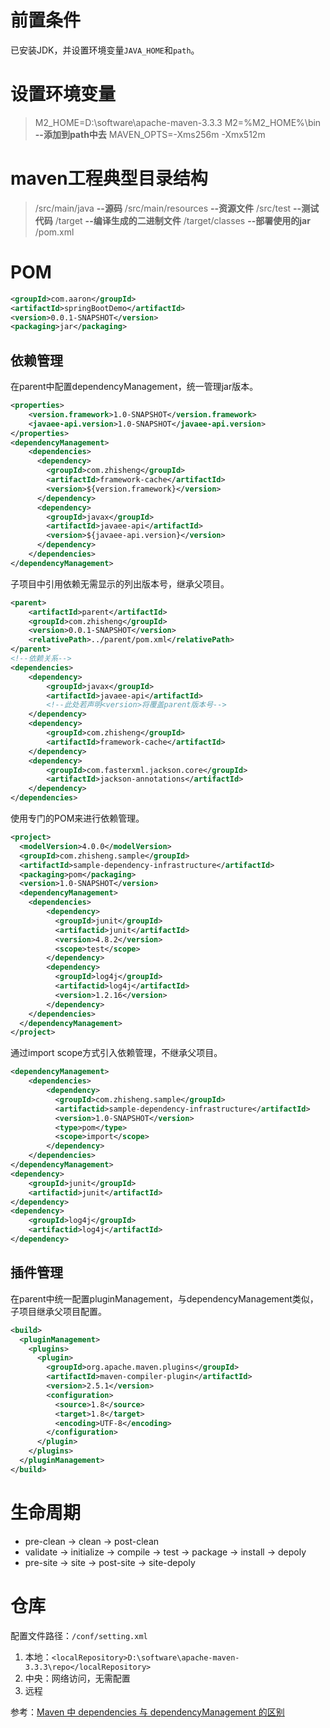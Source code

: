 # 前置条件

已安装JDK，并设置环境变量`JAVA_HOME`和`path`。

# 设置环境变量

> M2_HOME=D:\software\apache-maven-3.3.3
> M2=%M2_HOME%\bin  **--添加到path中去**
> MAVEN_OPTS=-Xms256m -Xmx512m

# maven工程典型目录结构

> /src/main/java  **--源码**
> /src/main/resources  **--资源文件**
> /src/test  **--测试代码**
> /target  **--编译生成的二进制文件**
> /target/classes  **--部署使用的jar**
> /pom.xml

# POM

```xml
<groupId>com.aaron</groupId>
<artifactId>springBootDemo</artifactId>
<version>0.0.1-SNAPSHOT</version>
<packaging>jar</packaging>
```

## 依赖管理

在parent中配置dependencyManagement，统一管理jar版本。

```xml
<properties>
    <version.framework>1.0-SNAPSHOT</version.framework>
    <javaee-api.version>1.0-SNAPSHOT</javaee-api.version>
</properties>
<dependencyManagement>
    <dependencies>
      <dependency>
        <groupId>com.zhisheng</groupId>
        <artifactId>framework-cache</artifactId>
        <version>${version.framework}</version>
      </dependency>
      <dependency>  
        <groupId>javax</groupId>  
        <artifactId>javaee-api</artifactId>  
        <version>${javaee-api.version}</version>  
      </dependency>  
    </dependencies>
</dependencyManagement>
```

子项目中引用依赖无需显示的列出版本号，继承父项目。

```xml
<parent>  
    <artifactId>parent</artifactId>  
    <groupId>com.zhisheng</groupId>
    <version>0.0.1-SNAPSHOT</version>  
	<relativePath>../parent/pom.xml</relativePath> 
</parent>
<!--依赖关系-->  
<dependencies>  
    <dependency>  
        <groupId>javax</groupId>  
        <artifactId>javaee-api</artifactId>  
        <!--此处若声明<version>将覆盖parent版本号-->  
    </dependency>  
    <dependency>
        <groupId>com.zhisheng</groupId>
        <artifactId>framework-cache</artifactId>
    </dependency>
    <dependency>  
        <groupId>com.fasterxml.jackson.core</groupId>  
        <artifactId>jackson-annotations</artifactId>  
    </dependency>  
</dependencies>
```

使用专门的POM来进行依赖管理。

```xml
<project>
  <modelVersion>4.0.0</modelVersion>
  <groupId>com.zhisheng.sample</groupId>
  <artifactId>sample-dependency-infrastructure</artifactId>
  <packaging>pom</packaging>
  <version>1.0-SNAPSHOT</version>
  <dependencyManagement>
    <dependencies>
        <dependency>
          <groupId>junit</groupId>
          <artifactid>junit</artifactId>
          <version>4.8.2</version>
          <scope>test</scope>
        </dependency>
        <dependency>
          <groupId>log4j</groupId>
          <artifactid>log4j</artifactId>
          <version>1.2.16</version>
        </dependency>
    </dependencies>
  </dependencyManagement>
</project>
```

通过import scope方式引入依赖管理，不继承父项目。

```xml
<dependencyManagement>
    <dependencies>
        <dependency>
          <groupId>com.zhisheng.sample</groupId>
          <artifactid>sample-dependency-infrastructure</artifactId>
          <version>1.0-SNAPSHOT</version>
          <type>pom</type>
          <scope>import</scope>
        </dependency>
    </dependencies>
</dependencyManagement>
<dependency>
    <groupId>junit</groupId>
    <artifactid>junit</artifactId>
</dependency>
<dependency>
    <groupId>log4j</groupId>
    <artifactid>log4j</artifactId>
</dependency>
```

## 插件管理

在parent中统一配置pluginManagement，与dependencyManagement类似，子项目继承父项目配置。

```xml
<build>
  <pluginManagement>
    <plugins>
      <plugin>
        <groupId>org.apache.maven.plugins</groupId>
        <artifactId>maven-compiler-plugin</artifactId>
        <version>2.5.1</version>
        <configuration>
          <source>1.8</source>
          <target>1.8</target>
          <encoding>UTF-8</encoding>
        </configuration>
      </plugin>
    </plugins>
  </pluginManagement>
</build>
```

# 生命周期

- pre-clean -> clean -> post-clean
- validate -> initialize -> compile -> test -> package -> install -> depoly
- pre-site -> site -> post-site -> site-depoly

# 仓库

配置文件路径：`/conf/setting.xml`

1. 本地：`<localRepository>D:\software\apache-maven-3.3.3\repo</localRepository>`
1. 中央：网络访问，无需配置
1. 远程


参考：[Maven 中 dependencies 与 dependencyManagement 的区别](https://zhuanlan.zhihu.com/p/31020263)
